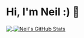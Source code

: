 # Hi, I'm Neil :) 👋
<a href="https://github.com/neilrush/neilrush">
  <img align="center" src="https://github-readme-stats.vercel.app/api/top-langs/?username=neilrush&langs_count=3&theme=dark" />
</a>
<a href="https://github.com/neilrush/neilrush">
  <img align="center" src="https://github-readme-stats.vercel.app/api?username=neilrush&show_icons=true&line_height=27&count_private=true&theme=dark" alt="Neil's GitHub Stats" />
</a>




<!--
**neilrush/neilrush** is a ✨ _special_ ✨ repository because its `README.md` (this file) appears on your GitHub profile.

Here are some ideas to get you started:

- 🔭 I’m currently working on ...
- 🌱 I’m currently learning ...
- 👯 I’m looking to collaborate on ...
- 🤔 I’m looking for help with ...
- 💬 Ask me about ...
- 📫 How to reach me: ...
- 😄 Pronouns: ...
- ⚡ Fun fact: ...
-->
